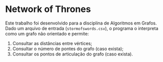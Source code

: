 # Network of Thrones
Este trabalho foi desenvolvido para a disciplina de Algoritmos em Grafos.
Dado um arquivo de entrada (`stormofswords.csv`), o programa o interpreta como um grafo não orientado e permite:
1. Consultar as distâncias entre vértices;
2. Consultar o número de pontes do grafo (caso exista);
3. Consultar os pontos de articulação do grafo (caso exista).
